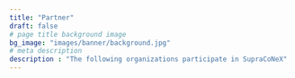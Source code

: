 ```yaml
---
title: "Partner"
draft: false
# page title background image
bg_image: "images/banner/background.jpg"
# meta description
description : "The following organizations participate in SupraCoNeX"
---
```

